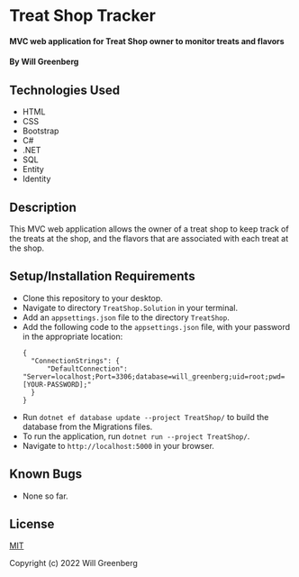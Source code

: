 # Treat Shop Tracker

#### MVC web application for Treat Shop owner to monitor treats and flavors

#### By Will Greenberg

## Technologies Used

* HTML
* CSS
* Bootstrap
* C#
* .NET
* SQL
* Entity
* Identity

## Description

This MVC web application allows the owner of a treat shop to keep track of the treats at the shop, and the flavors that are associated with each treat at the shop.

## Setup/Installation Requirements

* Clone this repository to your desktop.
* Navigate to directory `TreatShop.Solution` in your terminal.
* Add an `appsettings.json` file to the directory `TreatShop`.
* Add the following code to the `appsettings.json` file, with your password in the appropriate location:
  ```
  {
    "ConnectionStrings": {
        "DefaultConnection": "Server=localhost;Port=3306;database=will_greenberg;uid=root;pwd=[YOUR-PASSWORD];"
    }
  }
  ```
* Run `dotnet ef database update --project TreatShop/` to build the database from the Migrations files.
* To run the application, run `dotnet run --project TreatShop/`.
* Navigate to `http://localhost:5000` in your browser.

## Known Bugs

* None so far.

## License

[MIT](https://opensource.org/licenses/MIT)

Copyright (c) 2022 Will Greenberg
